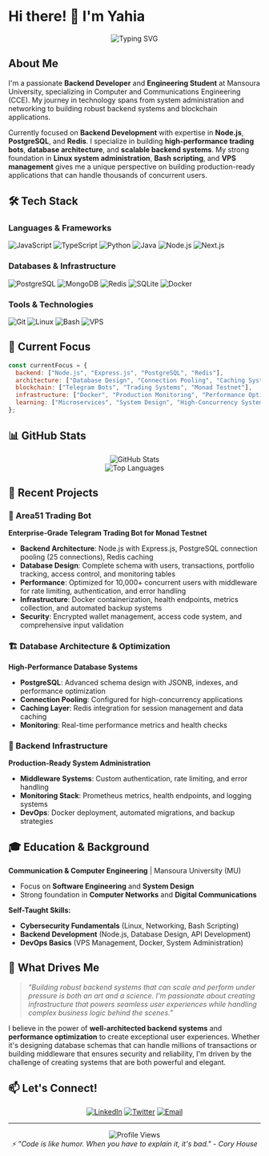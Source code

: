 # Hi there! 👋 I'm Yahia

<div align="center">
  <img src="https://readme-typing-svg.herokuapp.com?font=Fira+Code&pause=1000&color=2E9EF7&center=true&vCenter=true&width=435&lines=Backend+Developer+%7C+AI+Enthusiast;Communication+%26+Computer+Engineering;Building+Scalable+Systems;Exploring+Web3+%26+Blockchain" alt="Typing SVG" />
</div>

##  About Me

I'm a passionate **Backend Developer** and **Engineering Student** at Mansoura University, specializing in Computer and Communications Engineering (CCE). My journey in technology spans from system administration and networking to building robust backend systems and blockchain applications.

Currently focused on **Backend Development** with expertise in **Node.js**, **PostgreSQL**, and **Redis**. I specialize in building **high-performance trading bots**, **database architecture**, and **scalable backend systems**. My strong foundation in **Linux system administration**, **Bash scripting**, and **VPS management** gives me a unique perspective on building production-ready applications that can handle thousands of concurrent users.

## 🛠️ Tech Stack

### Languages & Frameworks
![JavaScript](https://img.shields.io/badge/-JavaScript-F7DF1E?style=flat-square&logo=javascript&logoColor=black)
![TypeScript](https://img.shields.io/badge/-TypeScript-3178C6?style=flat-square&logo=typescript&logoColor=white)
![Python](https://img.shields.io/badge/-Python-3776AB?style=flat-square&logo=python&logoColor=white)
![Java](https://img.shields.io/badge/-Java-ED8B00?style=flat-square&logo=java&logoColor=white)
![Node.js](https://img.shields.io/badge/-Node.js-339933?style=flat-square&logo=node.js&logoColor=white)
![Next.js](https://img.shields.io/badge/-Next.js-000000?style=flat-square&logo=next.js&logoColor=white)

### Databases & Infrastructure
![PostgreSQL](https://img.shields.io/badge/-PostgreSQL-336791?style=flat-square&logo=postgresql&logoColor=white)
![MongoDB](https://img.shields.io/badge/-MongoDB-47A248?style=flat-square&logo=mongodb&logoColor=white)
![Redis](https://img.shields.io/badge/-Redis-DC382D?style=flat-square&logo=redis&logoColor=white)
![SQLite](https://img.shields.io/badge/-SQLite-003B57?style=flat-square&logo=sqlite&logoColor=white)
![Docker](https://img.shields.io/badge/-Docker-2496ED?style=flat-square&logo=docker&logoColor=white)

### Tools & Technologies
![Git](https://img.shields.io/badge/-Git-F05032?style=flat-square&logo=git&logoColor=white)
![Linux](https://img.shields.io/badge/-Linux-FCC624?style=flat-square&logo=linux&logoColor=black)
![Bash](https://img.shields.io/badge/-Bash-4EAA25?style=flat-square&logo=gnu-bash&logoColor=white)
![VPS](https://img.shields.io/badge/-VPS-FF6B6B?style=flat-square&logo=server&logoColor=white)

## 🎯 Current Focus

```javascript
const currentFocus = {
  backend: ["Node.js", "Express.js", "PostgreSQL", "Redis"],
  architecture: ["Database Design", "Connection Pooling", "Caching Systems"],
  blockchain: ["Telegram Bots", "Trading Systems", "Monad Testnet"],
  infrastructure: ["Docker", "Production Monitoring", "Performance Optimization"],
  learning: ["Microservices", "System Design", "High-Concurrency Systems"]
};
```

## 📊 GitHub Stats

<div align="center">
  <img src="https://github-readme-stats.vercel.app/api?username=yahia-zakria&show_icons=true&theme=tokyonight&hide_border=true" alt="GitHub Stats" />
</div>

<div align="center">
  <img src="https://github-readme-stats.vercel.app/api/top-langs/?username=yahia-zakria&layout=compact&theme=tokyonight&hide_border=true" alt="Top Languages" />
</div>

## 🚀 Recent Projects

### 🤖 Area51 Trading Bot
**Enterprise-Grade Telegram Trading Bot for Monad Testnet**
- **Backend Architecture**: Node.js with Express.js, PostgreSQL connection pooling (25 connections), Redis caching
- **Database Design**: Complete schema with users, transactions, portfolio tracking, access control, and monitoring tables
- **Performance**: Optimized for 10,000+ concurrent users with middleware for rate limiting, authentication, and error handling
- **Infrastructure**: Docker containerization, health endpoints, metrics collection, and automated backup systems
- **Security**: Encrypted wallet management, access code system, and comprehensive input validation

### 🏗️ Database Architecture & Optimization
**High-Performance Database Systems**
- **PostgreSQL**: Advanced schema design with JSONB, indexes, and performance optimization
- **Connection Pooling**: Configured for high-concurrency applications
- **Caching Layer**: Redis integration for session management and data caching
- **Monitoring**: Real-time performance metrics and health checks

### 🔧 Backend Infrastructure
**Production-Ready System Administration**
- **Middleware Systems**: Custom authentication, rate limiting, and error handling
- **Monitoring Stack**: Prometheus metrics, health endpoints, and logging systems
- **DevOps**: Docker deployment, automated migrations, and backup strategies

## 🎓 Education & Background

**Communication & Computer Engineering** | Mansoura University (MU)
- Focus on **Software Engineering** and **System Design**
- Strong foundation in **Computer Networks** and **Digital Communications**

**Self-Taught Skills:**
- **Cybersecurity Fundamentals** (Linux, Networking, Bash Scripting)
- **Backend Development** (Node.js, Database Design, API Development)
- **DevOps Basics** (VPS Management, Docker, System Administration)

## 💭 What Drives Me

> *"Building robust backend systems that can scale and perform under pressure is both an art and a science. I'm passionate about creating infrastructure that powers seamless user experiences while handling complex business logic behind the scenes."*

I believe in the power of **well-architected backend systems** and **performance optimization** to create exceptional user experiences. Whether it's designing database schemas that can handle millions of transactions or building middleware that ensures security and reliability, I'm driven by the challenge of creating systems that are both powerful and elegant.

## 📫 Let's Connect!

<div align="center">
  
[![LinkedIn](https://img.shields.io/badge/-LinkedIn-0077B5?style=for-the-badge&logo=linkedin&logoColor=white)](https://www.linkedin.com/in/yahia-zakria-911149265/)
[![Twitter](https://img.shields.io/badge/-Twitter-1DA1F2?style=for-the-badge&logo=twitter&logoColor=white)](https://twitter.com/Yahia_crypto)
[![Email](https://img.shields.io/badge/-Email-D14836?style=for-the-badge&logo=gmail&logoColor=white)](mailto:mrzak051@gmail.com)

</div>

---

<div align="center">
  <img src="https://komarev.com/ghpvc/?username=yahia-zakria&color=blueviolet&style=flat-square&label=Profile+Views" alt="Profile Views" />
</div>

<div align="center">
  <i>⚡ "Code is like humor. When you have to explain it, it's bad." - Cory House</i>
</div>
